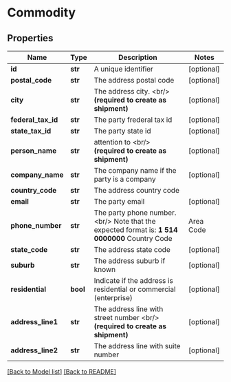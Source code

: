 # Commodity

## Properties
Name | Type | Description | Notes
------------ | ------------- | ------------- | -------------
**id** | **str** | A unique identifier | [optional] 
**postal_code** | **str** | The address postal code | [optional] 
**city** | **str** |  The address city. &lt;br/&gt; **(required to create as shipment)**  | [optional] 
**federal_tax_id** | **str** | The party frederal tax id | [optional] 
**state_tax_id** | **str** | The party state id | [optional] 
**person_name** | **str** |  attention to &lt;br/&gt; **(required to create as shipment)**  | [optional] 
**company_name** | **str** | The company name if the party is a company | [optional] 
**country_code** | **str** | The address country code | 
**email** | **str** | The party email | [optional] 
**phone_number** | **str** |  The party phone number.&lt;br/&gt; Note that the expected format is: **1 514 0000000**  Country Code | Area Code | Phone --- | --- | --- 1 | 514 | 0000000  | [optional] 
**state_code** | **str** | The address state code | [optional] 
**suburb** | **str** | The address suburb if known | [optional] 
**residential** | **bool** | Indicate if the address is residential or commercial (enterprise) | [optional] 
**address_line1** | **str** |  The address line with street number &lt;br/&gt; **(required to create as shipment)**  | [optional] 
**address_line2** | **str** | The address line with suite number | [optional] 

[[Back to Model list]](../README.md#documentation-for-models) [[Back to README]](../README.md)



